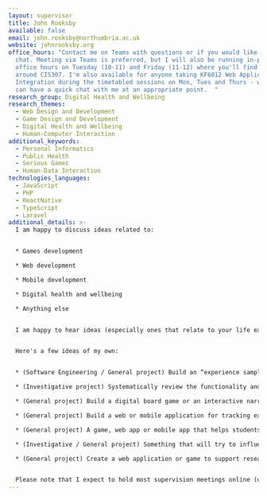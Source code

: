 ```yaml
---
layout: supervisor
title: John Rooksby
available: false
email: john.rooksby@northumbria.ac.uk
website: johnrooksby.org
office_hours: "Contact me on Teams with questions or if you would like a quick
  chat. Meeting via Teams is preferred, but I will also be running in-person
  office hours on Tuesday (10-11) and Friday (11-12) where you'll find me in or
  around CIS307. I'm also available for anyone taking KF6012 Web Application
  Integration during the timetabled sessions on Mon, Tues and Thurs - when you
  can have a quick chat with me at an appropriate point.  "
research_group: Digital Health and Wellbeing
research_themes:
  - Web Design and Development
  - Game Design and Development
  - Digital Health and Wellbeing
  - Human-Computer Interaction
additional_keywords:
  - Personal Informatics
  - Public Health
  - Serious Games
  - Human-Data Interaction
technologies_languages:
  - JavaScript
  - PHP
  - ReactNative
  - TypeScript
  - Laravel
additional_details: >-
  I am happy to discuss ideas related to:


  * Games development

  * Web development

  * Mobile development 

  * Digital health and wellbeing

  * Anything else


  I am happy to hear ideas (especially ones that relate to your life experiences, hobbies, passions, outside interests, industry experience, big ideas, strange dreams, etc). 


  Here's a few ideas of my own:


  * (Software Engineering / General project) Build an “experience sampling” application that will capture information about what someone is doing or thinking at random times of day (see - https://en.wikipedia.org/wiki/Experience_sampling_method).

  * (Investigative project) Systematically review the functionality and usability of mobile applications for managing an addiction or a chronic condition (You might learn how to use a scraper such as this - https://pypi.org/project/google-play-scraper/ to collect data) (See e.g. https://mental.jmir.org/2020/1/e15321/ https://mhealth.jmir.org/2019/1/e10353/)

  * (General project) Build a digital board game or an interactive narrative for learning about or exploring an event, a concept, or some aspect of the world (see e.g. https://dl.acm.org/doi/10.1145/3322276.3323697 https://dl.acm.org/doi/10.1145/3418038 )

  * (General project) Build a web or mobile application for tracking expenditure, food, or productivity. You might think about building upon behaviour change techniques or using intervention design methods.

  * (General project) A game, web app or mobile app that helps students practice mindfulness techniques or improve their mood (see e.g https://dl.acm.org/doi/10.1145/3025453.3025590 https://dl.acm.org/doi/10.1145/3334480.3382938)

  * (Investigative / General project) Something that will try to influence your dreams or build upon dreaming (see e.g. https://dl.acm.org/doi/10.1145/3173574.3173917 https://dl.acm.org/doi/10.1145/2663806.2663874 )

  * (General project) Create a web application or game to support researchers using the 'story completion method' (see http://oro.open.ac.uk/48404/3/IQR%20SC%20Chapter%20-%20FINAL.pdf https://dl.acm.org/doi/10.1145/3461778.3462069)


  Please note that I expect to hold most supervision meetings online (using MS Teams) this year - which I thought worked very well for one-to-one project supervision last year. I am not against face-to-face supervision, but if this is important to you please discuss this with me before making a choice.
---
```

